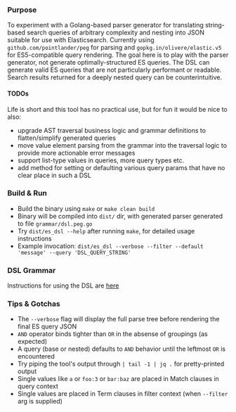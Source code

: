 ### Purpose
To experiment with a Golang-based parser generator for translating string-based search queries of arbitrary complexity and nesting into JSON suitable for use with Elasticsearch.
Currently using `github.com/pointlander/peg` for parsing and `gopkg.in/olivere/elastic.v5` for ES5-compatible query rendering.
The goal here is to play with the parser generator, not generate optimally-structured ES queries. The DSL can generate valid ES queries
that are not particularly performant or readable. Search results returned for a deeply nested query can be counterintuitive.

#### TODOs
Life is short and this tool has no practical use, but for fun it would be nice to also:
* upgrade AST traversal business logic and grammar definitions to flatten/simplify generated queries
* move value element parsing from the grammar into the traversal logic to provide more actionable error messages
* support list-type values in queries, more query types etc.
* add method for setting or defaulting various query params that have no clear place in such a DSL


### Build & Run
* Build the binary using `make` or `make clean build`
*  Binary will be compiled into `dist/` dir, with generated parser generated to file `grammar/dsl.peg.go`
* Try `dist/es_dsl --help` after running `make`, for detailed usage instructions
* Example invocation: `dist/es_dsl --verbose --filter --default 'message' --query 'DSL_QUERY_STRING'`


### DSL Grammar
Instructions for using the DSL are [here](https://github.com/elireisman/go_es_query_parser/blob/master/grammar/README.md)


### Tips & Gotchas
* The `--verbose` flag will display the full parse tree before rendering the final ES query JSON
* `AND` operator binds tighter than `OR` in the absense of groupings (as expected)
* A query (base or nested) defaults to `AND` behavior until the leftmost `OR` is encountered
* Try piping the tool's output through `| tail -1 | jq .` for pretty-printed output
* Single values like `a` or `foo:3` or `bar:baz` are placed in Match clauses in query context
* Single values are placed in Term clauses in filter context (when `--filter` arg is supplied)

